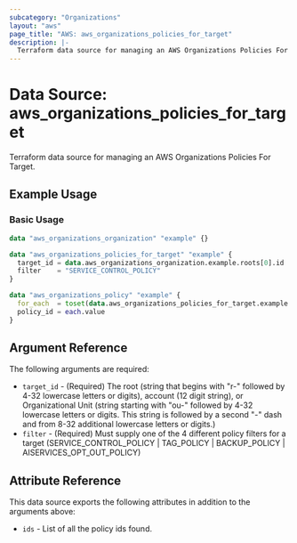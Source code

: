 ```yaml
---
subcategory: "Organizations"
layout: "aws"
page_title: "AWS: aws_organizations_policies_for_target"
description: |-
  Terraform data source for managing an AWS Organizations Policies For Target.
---
```


# Data Source: aws_organizations_policies_for_target

Terraform data source for managing an AWS Organizations Policies For Target.

## Example Usage

### Basic Usage

```terraform
data "aws_organizations_organization" "example" {}

data "aws_organizations_policies_for_target" "example" {
  target_id = data.aws_organizations_organization.example.roots[0].id
  filter    = "SERVICE_CONTROL_POLICY"
}

data "aws_organizations_policy" "example" {
  for_each  = toset(data.aws_organizations_policies_for_target.example.ids)
  policy_id = each.value
}
```

## Argument Reference

The following arguments are required:

* `target_id` - (Required) The root (string that begins with "r-" followed by 4-32 lowercase letters or digits), account (12 digit string), or Organizational Unit (string starting with "ou-" followed by 4-32 lowercase letters or digits. This string is followed by a second "-" dash and from 8-32 additional lowercase letters or digits.)
* `filter` - (Required) Must supply one of the 4 different policy filters for a target (SERVICE_CONTROL_POLICY | TAG_POLICY | BACKUP_POLICY | AISERVICES_OPT_OUT_POLICY)

## Attribute Reference

This data source exports the following attributes in addition to the arguments above:

* `ids` - List of all the policy ids found.
